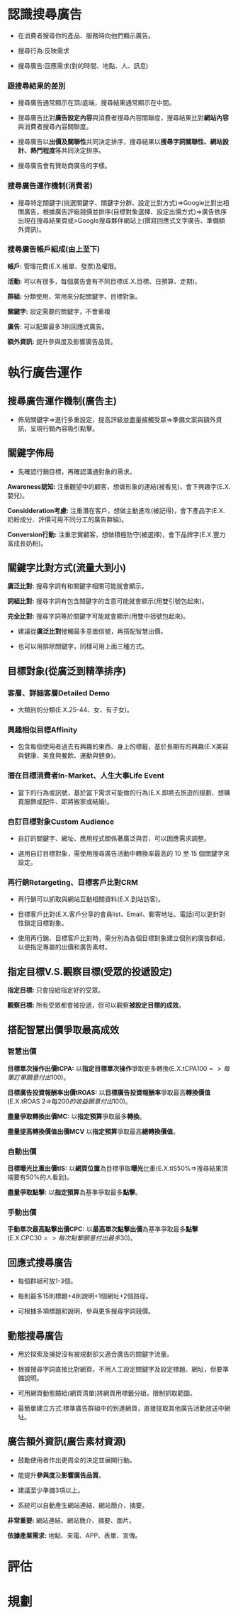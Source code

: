 # 認識搜尋廣告

* 在消費者搜尋你的產品、服務時向他們顯示廣告。

* 搜尋行為:反映需求

* 搜尋廣告:回應需求(對的時間、地點、人、訊息)

### 跟搜尋結果的差別

* 搜尋廣告通常顯示在頂/底端，搜尋結果通常顯示在中間。

* 搜尋廣告比對**廣告設定內容**與消費者搜尋內容關聯度，搜尋結果比對**網站內容**與消費者搜尋內容關聯度。

* 搜尋廣告以**出價及關聯性**共同決定排序，搜尋結果以**搜尋字詞關聯性、網站設計、熱門程度**等共同決定排序。

* 搜尋廣告會有贊助商廣告的字樣。

### 搜尋廣告運作機制(消費者)

* 搜尋特定關鍵字(挑選關鍵字、關鍵字分群、設定比對方式)=>Google比對出相關廣告，根據廣告評級競價並排序(目標對象選擇、設定出價方式)=>廣告依序出現在搜尋結果頁或>Google搜尋夥伴網站上(撰寫回應式文字廣告、準備額外資訊)。

### 搜尋廣告帳戶組成(由上至下)

**帳戶:** 管理花費(E.X.帳單、發票)及權限。

**活動:** 可以有很多，每個廣告會有不同目標(E.X.目標、日預算、走期)。

**群組:** 分類使用，常用來分配關鍵字、目標對象。

**關鍵字:** 設定需要的關鍵字，不會重複

**廣告:** 可以配置最多3則回應式廣告。

**額外資訊:** 提升參與度及影響廣告品質。

# 執行廣告運作

## 搜尋廣告運作機制(廣告主)

* 佈局關鍵字=>進行多重設定，提高評級並盡量接觸受眾=>準備文案與額外資訊，呈現行銷內容吸引點擊。

## 關鍵字佈局

* 先確認行銷目標，再確認溝通對象的需求。

**Awareness認知:** 注重觀望中的顧客，想做形象的連結(被看見)，會下興趣字(E.X.嬰兒)。

**Considderation考慮:** 注重潛在客戶，想做主動進攻(被記得)，會下產品字(E.X.奶粉成分、評價可用不同分工的廣告群組)。

**Conversion行動:** 注重忠實顧客，想做積極防守(被選擇)，會下品牌字(E.X.豐力富成長奶粉)。

## 關鍵字比對方式(流量大到小)

**廣泛比對:** 搜尋字詞有和關鍵字相關可能就會顯示。

**詞組比對:** 搜尋字詞有包含關鍵字的含意可能就會顯示(用雙引號包起來)。

**完全比對:** 搜尋字詞等於關鍵字可能就會顯示(用雙中括號包起來)。

* 建議從**廣泛比對**接觸最多意圖信號，再搭配智慧出價。

* 也可以用排除關鍵字，同樣可用上面三種方式。

## 目標對象(從廣泛到精準排序)

### 客層、詳細客層Detailed Demo

* 大類別的分類(E.X.25-44、女、有子女)。

### 興趣相似目標Affinity

* 包含每個使用者過去有興趣的東西、身上的標籤，基於長期有的興趣(E.X美容與健康、美食與餐飲、運動與健身)。

### 潛在目標消費者In-Market、人生大事Life Event

* 當下的行為或訊號，基於當下需求可能做的行為(E.X.即將去旅遊的規劃、想購買服飾或配件、即將搬家或結婚)。

### 自訂目標對象Custom Audience

* 自訂的關鍵字、網址、應用程式關係著廣泛與否，可以因應需求調整。

* 選用自訂目標對象，需使用搜尋廣告活動中轉換率最高的 10 至 15 個關鍵字來設定。

### 再行銷Retargeting、目標客戶比對CRM

* 再行銷可以抓取與網站互動相關資料(E.X.到站訪客)。

* 目標客戶比對(E.X.客戶分享的會員list、Email、郵寄地址、電話)可以更針對性鎖定目標對象。

* 使用再行銷、目標客戶比對時，需分別為各個目標對象建立個別的廣告群組，以便指定專屬的出價和廣告素材。

## 指定目標V.S.觀察目標(受眾的投遞設定)

**指定目標:** 只會投給指定好的受眾。

**觀察目標:** 所有受眾都會被投遞，但可以觀察**被設定目標的成效**。

## 搭配智慧出價爭取最高成效

### 智慧出價

**目標單次操作出價tCPA:** 以**指定目標單次操作**爭取更多轉換(E.X.tCPA$100=>每筆訂單願意付出$100)。

**目標廣告投資報酬率出價tROAS:** 以**目標廣告投資報酬率**爭取最高**轉換價值**(E.X.tROAS 2=>每$200的收益願意付出$100)。

**盡量爭取轉換出價MC:** 以**指定預算**爭取最多**轉換**。

**盡量提高轉換價值出價MCV** 以**指定預算**爭取最高**總轉換價值**。

### 自動出價

**目標曝光比重出價tIS:** 以**網頁位置**為目標爭取**曝光**比重(E.X.tIS50%=>搜尋結果頂端要有50%的人看到)。

**盡量爭取點擊:** 以**指定預算**為基準爭取最多**點擊**。

### 手動出價

**手動單次最高點擊出價CPC:** 以**最高單次點擊出價**為基準爭取最多**點擊**(E.X.CPC$30=>每次點擊願意付出最多$30)。

## 回應式搜尋廣告

* 每個群組可放1-3個。

* 每則最多15則標題+4則說明+1個網址+2個路徑。

* 可根據多項標題和說明，參與更多搜尋字詞競價。

## 動態搜尋廣告

* 用於探索及捕捉沒有被規劃卻又適合廣告的關鍵字流量。

* 根據搜尋字詞直接比對網頁，不用人工設定關鍵字及設定標題、網址，但要準備說明。

* 可用網頁動態饋給(網頁清單)將網頁用標籤分組，限制抓取範圍。

* 最簡單建立方式:標準廣告群組中的到達網頁，直接提取其他廣告活動放送中網址。

## 廣告額外資訊(廣告素材資源)

* 鼓勵使用者作出更周全的決定並展開行動。

* 能提升**參與度**及**影響廣告品質**。

* 建議至少準備3項以上。

* 系統可以自動產生網站連結、網站簡介、摘要。

**非常重要:** 網站連結、網站簡介、摘要、圖片。

**依據產業需求:** 地點、來電、APP、表單、宣傳。

# 評估

# 規劃
